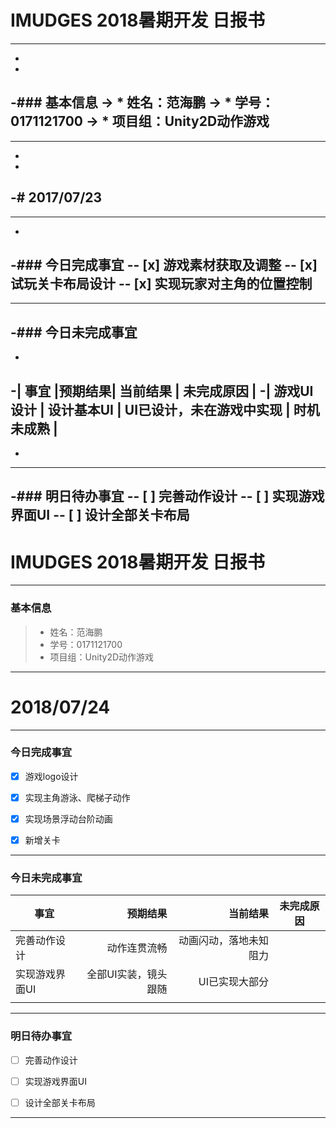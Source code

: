 # IMUDGES 2018暑期开发 日报书
--------
-
-
-### 基本信息
-> * 姓名：范海鹏
-> * 学号：0171121700
-> * 项目组：Unity2D动作游戏
-
--------
-
-
-# 2017/07/23
-
--------
-
-### 今日完成事宜
-- [x] 游戏素材获取及调整
-- [x] 试玩关卡布局设计
-- [x] 实现玩家对主角的位置控制
-
------
-### 今日未完成事宜
-
-
-| 事宜 |预期结果| 当前结果 | 未完成原因 | 
-| 游戏UI设计 | 设计基本UI | UI已设计，未在游戏中实现 | 时机未成熟 |
-
-
-------
-### 明日待办事宜
-- [ ] 完善动作设计
-- [ ] 实现游戏界面UI
-- [ ] 设计全部关卡布局
--------
# IMUDGES 2018暑期开发 日报书

--------

### 基本信息
> * 姓名：范海鹏
> * 学号：0171121700
> * 项目组：Unity2D动作游戏

--------

# 2018/07/24

--------

### 今日完成事宜
- [x] 游戏logo设计

- [x] 实现主角游泳、爬梯子动作
 
- [x] 实现场景浮动台阶动画

- [x] 新增关卡

------
### 今日未完成事宜


| 事宜 |预期结果| 当前结果 | 未完成原因 | 
| -------- | -----: | -----: | :----: |
| 完善动作设计| 动作连贯流畅 | 动画闪动，落地未知阻力 | |
| 实现游戏界面UI| 全部UI实装，镜头跟随 | UI已实现大部分| |
| |  | | |


-------
### 明日待办事宜
- [ ] 完善动作设计

- [ ] 实现游戏界面UI

- [ ] 设计全部关卡布局
 
--------
